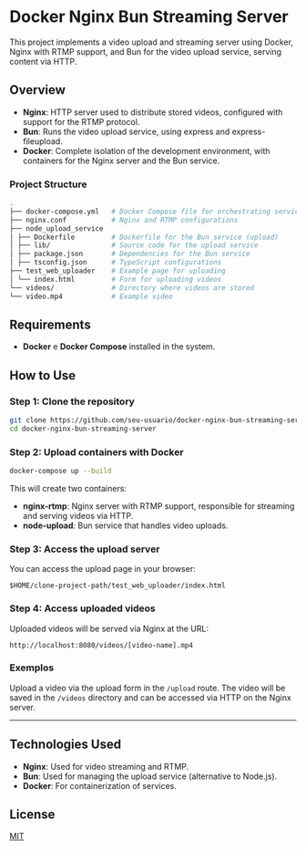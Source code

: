 # Docker Nginx Bun Streaming Server

This project implements a video upload and streaming server using Docker, Nginx with RTMP support, and Bun for the video upload service, serving content via HTTP.

## Overview

-   **Nginx**: HTTP server used to distribute stored videos, configured with support for the RTMP protocol.
-   **Bun**: Runs the video upload service, using express and express-fileupload.
-   **Docker**: Complete isolation of the development environment, with containers for the Nginx server and the Bun service.

### Project Structure

```bash
.
├── docker-compose.yml   # Docker Compose file for orchestrating services
├── nginx.conf           # Nginx and RTMP configurations
├── node_upload_service
│ ├── Dockerfile         # Dockerfile for the Bun service (upload)
│ ├── lib/               # Source code for the upload service
│ ├── package.json       # Dependencies for the Bun service
│ ├── tsconfig.json      # TypeScript configurations
├── test_web_uploader    # Example page for uploading
│ └── index.html         # Form for uploading videos
└── videos/              # Directory where videos are stored
└── video.mp4            # Example video
```

## Requirements

-   **Docker** e **Docker Compose** installed in the system.

## How to Use

### Step 1: Clone the repository

```bash
git clone https://github.com/seu-usuario/docker-nginx-bun-streaming-server.git
cd docker-nginx-bun-streaming-server
```

### Step 2: Upload containers with Docker

```bash
docker-compose up --build
```

This will create two containers:

-   **nginx-rtmp**: Nginx server with RTMP support, responsible for streaming and serving videos via HTTP.
-   **node-upload**: Bun service that handles video uploads.

### Step 3: Access the upload server

You can access the upload page in your browser:

```
$HOME/clone-project-path/test_web_uploader/index.html
```

### Step 4: Access uploaded videos

Uploaded videos will be served via Nginx at the URL:

```
http://localhost:8080/videos/[video-name].mp4
```

### Exemplos

Upload a video via the upload form in the `/upload` route. The video will be saved in the `/videos` directory and can be accessed via HTTP on the Nginx server.

---

## Technologies Used

-   **Nginx**: Used for video streaming and RTMP.
-   **Bun**: Used for managing the upload service (alternative to Node.js).
-   **Docker**: For containerization of services.

## License

[MIT](LICENSE)
